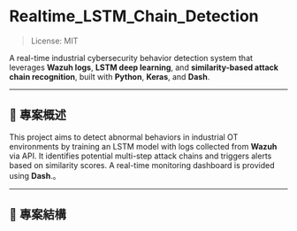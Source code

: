 # Realtime_LSTM_Chain_Detection
> License: MIT

A real-time industrial cybersecurity behavior detection system that leverages **Wazuh logs**, **LSTM deep learning**, and **similarity-based attack chain recognition**, built with **Python**, **Keras**, and **Dash**.

---

## 📘 專案概述

This project aims to detect abnormal behaviors in industrial OT environments by training an LSTM model with logs collected from **Wazuh** via API. It identifies potential multi-step attack chains and triggers alerts based on similarity scores. A real-time monitoring dashboard is provided using **Dash**.。

---

## 📁 專案結構

